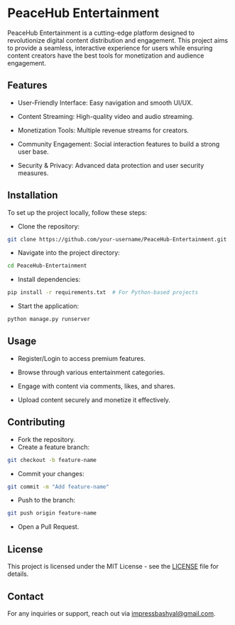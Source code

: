 
# PeaceHub Entertainment

PeaceHub Entertainment is a cutting-edge platform designed to revolutionize digital content distribution and engagement. This project aims to provide a seamless, interactive experience for users while ensuring content creators have the best tools for monetization and audience engagement.




## Features 

- User-Friendly Interface: Easy navigation and smooth UI/UX.

- Content Streaming: High-quality video and audio streaming.

- Monetization Tools: Multiple revenue streams for creators.

- Community Engagement: Social interaction features to build a strong user base.

- Security & Privacy: Advanced data protection and user security measures.
## Installation
To set up the project locally, follow these steps:

- Clone the repository:
```bash
git clone https://github.com/your-username/PeaceHub-Entertainment.git
```

- Navigate into the project directory:
```bash
cd PeaceHub-Entertainment
```

- Install dependencies:

```bash
pip install -r requirements.txt  # For Python-based projects
```
- Start the application:
```bash
python manage.py runserver
```

## Usage

- Register/Login to access premium features.

- Browse through various entertainment categories.

- Engage with content via comments, likes, and shares.

- Upload content securely and monetize it effectively.


## Contributing

- Fork the repository.
- Create a feature branch:
```bash
git checkout -b feature-name
```
- Commit your changes:
```bash
git commit -m "Add feature-name"
```
- Push to the branch:
```bash
git push origin feature-name
```
- Open a Pull Request.

## License

This project is licensed under the MIT License - see the [LICENSE](https://choosealicense.com/licenses/mit/) file for details.



## Contact

For any inquiries or support, reach out via impressbashyal@gmail.com.
